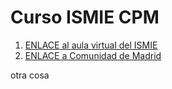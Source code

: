 # Curso ISMIE CPM
1. [ENLACE al aula virtual del ISMIE](https://aulavirtual32.educa.madrid.org/ismie/)
2. [ENLACE a Comunidad de Madrid](https://www.comunidad.madrid/)

otra cosa
